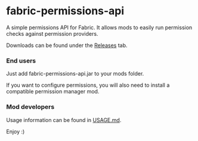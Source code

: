 # fabric-permissions-api

A simple permissions API for Fabric. It allows mods to easily run permission checks against permission providers.

Downloads can be found under the [Releases](https://github.com/lucko/fabric-permissions-api/releases) tab.

### End users
Just add fabric-permissions-api.jar to your mods folder.

If you want to configure permissions, you will also need to install a compatible permission manager mod.

### Mod developers
Usage information can be found in [USAGE.md](USAGE.md).

Enjoy :)
